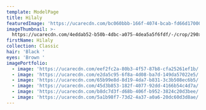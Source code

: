 ```yaml
---
template: ModelPage
title: Hilaly
featuredImage: 'https://ucarecdn.com/bc060bbb-166f-4074-bcab-fd66d1700093/'
imageThumbnail: >-
  https://ucarecdn.com/4eddab52-b50b-4dbc-a075-4dea5a5f6fdf/-/crop/290x379/77,34/-/preview/
firstName: Hilaly
collection: Classic
hair: 'Black '
eyes: 'Brown '
imagePortfolio:
  - image: 'https://ucarecdn.com/eef2fc2a-80b3-4f57-87b8-cfa25261ef1b/'
  - image: 'https://ucarecdn.com/e2da5c95-6f8a-4d08-ba7d-149da57022e5/'
  - image: 'https://ucarecdn.com/65b99e8d-8d19-4da7-b831-3c3b508ec6b5/'
  - image: 'https://ucarecdn.com/45d3b853-182f-4077-92dd-4166b54c4d7a/'
  - image: 'https://ucarecdn.com/b8dc7d3f-d68b-406f-b952-3824c20d3bee/'
  - image: 'https://ucarecdn.com/5a1b98f7-73d2-4a37-a0a6-20dc60d3d8ae/'
---
```


